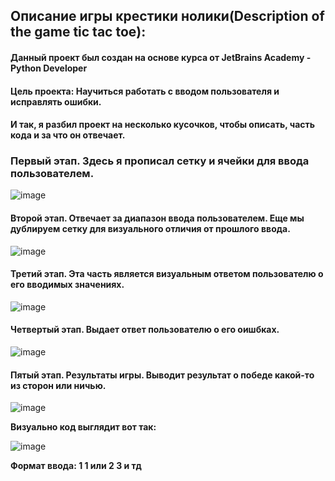 ## Описание игры крестики нолики(Description of the game tic tac toe):

#### Данный проект был создан на основе курса от JetBrains Academy - Python Developer

#### Цель проекта: Научиться работать с вводом пользователя и исправлять ошибки.

#### И так, я разбил проект на несколько кусочков, чтобы описать, часть кода и за что он отвечает.

### Первый этап. Здесь я прописал сетку и ячейки для ввода пользователем.

![image](https://user-images.githubusercontent.com/82081895/119707688-1d267a00-be64-11eb-87e1-d1dcf1d63151.png)

#### Второй этап. Отвечает за диапазон ввода пользователем. Еще мы дублируем сетку для визуального отличия от прошлого ввода.

![image](https://user-images.githubusercontent.com/82081895/119709186-9d011400-be65-11eb-87f6-f985fdcfb30b.png)

#### Третий этап. Эта часть является визуальным ответом пользователю о его вводимых значениях.

![image](https://user-images.githubusercontent.com/82081895/119709362-cc178580-be65-11eb-8a2c-cb4c7a3f03f0.png)

#### Четвертый этап. Выдает ответ пользователю о его оишбках.

![image](https://user-images.githubusercontent.com/82081895/119709587-0c770380-be66-11eb-890a-844388b31932.png)

#### Пятый этап. Результаты игры. Выводит результат о победе какой-то из сторон или ничью.

![image](https://user-images.githubusercontent.com/82081895/119709726-32040d00-be66-11eb-8015-426812c4d94c.png)

**Визуально код выглядит вот так:**

![image](https://user-images.githubusercontent.com/82081895/119710863-8c519d80-be67-11eb-83a3-945c882cfa64.png)

**Формат ввода: 1 1 или 2 3 и тд**












